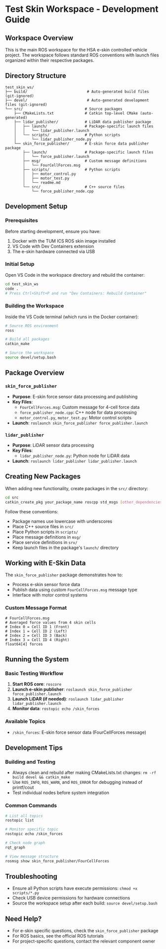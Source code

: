 # Test Skin Workspace - Development Guide

## Workspace Overview
This is the main ROS workspace for the HSA e-skin controlled vehicle project. The workspace follows standard ROS conventions with launch files organized within their respective packages.

## Directory Structure
```
test_skin_ws/
├── build/                           # Auto-generated build files (git-ignored)
├── devel/                           # Auto-generated development files (git-ignored)
└── src/                            # Source packages
    ├── CMakeLists.txt              # Catkin top-level CMake (auto-generated)
    ├── lidar_publisher/            # LiDAR data publisher package
    │   ├── launch/                 # Package-specific launch files
    │   │   └── lidar_publisher.launch
    │   └── scripts/                # Python scripts
    │       └── lidar_publisher_node.py
    └── skin_force_publisher/       # E-skin force data publisher package
        ├── launch/                 # Package-specific launch files
        │   └── force_publisher.launch
        ├── msg/                    # Custom message definitions
        │   └── FourCellForces.msg
        ├── scripts/                # Python scripts
        │   ├── motor_control.py
        │   ├── motor_test.py
        │   └── readme.md
        └── src/                    # C++ source files
            └── force_publisher_node.cpp
```

## Development Setup

### Prerequisites
Before starting development, ensure you have:
1. Docker with the TUM ICS ROS skin image installed
2. VS Code with Dev Containers extension
3. The e-skin hardware connected via USB

### Initial Setup
Open VS Code in the workspace directory and rebuild the container:
```bash
cd test_skin_ws
code .
# Press Ctrl+Shift+P and run "Dev Containers: Rebuild Container"
```

### Building the Workspace
Inside the VS Code terminal (which runs in the Docker container):
```bash
# Source ROS environment
ross

# Build all packages
catkin_make

# Source the workspace
source devel/setup.bash
```

## Package Overview

### `skin_force_publisher`
- **Purpose**: E-skin force sensor data processing and publishing
- **Key Files**:
  - `FourCellForces.msg`: Custom message for 4-cell force data
  - `force_publisher_node.cpp`: C++ node for data processing
  - `motor_control.py`, `motor_test.py`: Motor control scripts
- **Launch**: `roslaunch skin_force_publisher force_publisher.launch`

### `lidar_publisher`
- **Purpose**: LiDAR sensor data processing
- **Key Files**:
  - `lidar_publisher_node.py`: Python node for LiDAR data
- **Launch**: `roslaunch lidar_publisher lidar_publisher.launch`

## Creating New Packages
When adding new functionality, create packages in the `src/` directory:
```bash
cd src
catkin_create_pkg your_package_name roscpp std_msgs [other_dependencies]
```

Follow these conventions:
- Package names use lowercase with underscores
- Place C++ source files in `src/`
- Place Python scripts in `scripts/`
- Place message definitions in `msg/`
- Place service definitions in `srv/`
- Keep launch files in the package's `launch/` directory

## Working with E-Skin Data

The `skin_force_publisher` package demonstrates how to:
- Process e-skin sensor force data
- Publish data using custom `FourCellForces.msg` message type
- Interface with motor control systems

### Custom Message Format
```
# FourCellForces.msg
# Averaged force values from 4 skin cells
# Index 0 = Cell ID 1 (Front)
# Index 1 = Cell ID 2 (Left)  
# Index 2 = Cell ID 3 (Back)
# Index 3 = Cell ID 4 (Right)
float64[4] forces
```

## Running the System

### Basic Testing Workflow
1. **Start ROS core**: `roscore`
2. **Launch e-skin publisher**: `roslaunch skin_force_publisher force_publisher.launch`
3. **Launch LiDAR (if needed)**: `roslaunch lidar_publisher lidar_publisher.launch`
4. **Monitor data**: `rostopic echo /skin_forces`

### Available Topics
- `/skin_forces`: E-skin force sensor data (FourCellForces message)

## Development Tips

### Building and Testing
- Always clean and rebuild after making CMakeLists.txt changes: `rm -rf build devel && catkin_make`
- Use `ROS_INFO`, `ROS_WARN`, and `ROS_ERROR` for debugging instead of printf/cout
- Test individual nodes before system integration

### Common Commands
```bash
# List all topics
rostopic list

# Monitor specific topic
rostopic echo /skin_forces

# Check node graph
rqt_graph

# View message structure
rosmsg show skin_force_publisher/FourCellForces
```

## Troubleshooting
- Ensure all Python scripts have execute permissions: `chmod +x scripts/*.py`
- Check USB device permissions for hardware connections
- Source the workspace setup after each build: `source devel/setup.bash`

## Need Help?
- For e-skin specific questions, check the `skin_force_publisher` package
- For ROS basics, see the official ROS tutorials
- For project-specific questions, contact the relevant component owner
